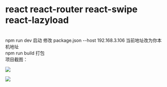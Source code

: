 # react  react-router react-swipe react-lazyload
<br/>
npm run dev 启动 修改 package.json --host 192.168.3.106 当前地址改为你本机地址
<br/>
npm run build 打包
<br/>
项目截图：

<p style="width:365px"><img  src="http://cppics.b0.upaiyun.com/react/shopping-react01.png"/></p>
<p style="width:365px"><img  src="http://cppics.b0.upaiyun.com/react/shopping-react02.png"/></p>
